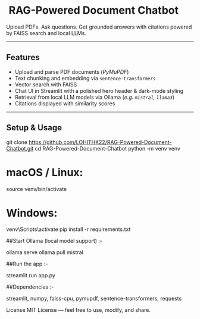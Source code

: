 # ​ RAG-Powered Document Chatbot

Upload PDFs. Ask questions. Get grounded answers with citations powered by FAISS search and local LLMs.

---

##  Features
-  Upload and parse PDF documents (_PyMuPDF_)
-  Text chunking and embedding via `sentence-transformers`
-  Vector search with FAISS
-  Chat UI in Streamlit with a polished hero header & dark-mode styling
-  Retrieval from local LLM models via Ollama (_e.g. `mistral`, `llama3`_)
-  Citations displayed with similarity scores

---

##  Setup & Usage


git clone https://github.com/LOHITHK22/RAG-Powered-Document-Chatbot.git
cd RAG-Powered-Document-Chatbot
python -m venv venv
# macOS / Linux:
source venv/bin/activate
# Windows:
venv\Scripts\activate
pip install -r requirements.txt


##Start Ollama (local model support) :-

ollama serve
ollama pull mistral

##Run the app :-

streamlit run app.py

##Dependencies :-

streamlit,
numpy,
faiss-cpu,
pymupdf,
sentence-transformers,
requests

License
MIT License — feel free to use, modify, and share.

